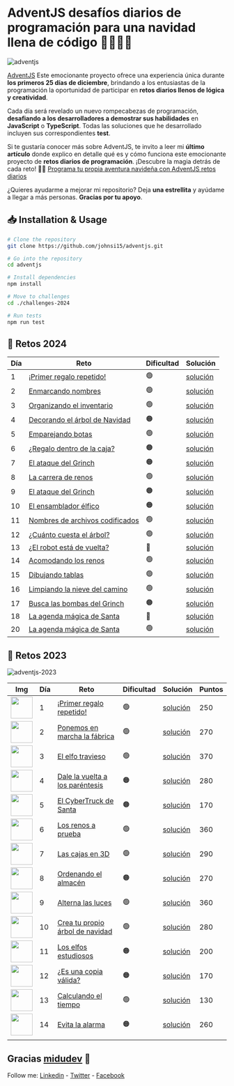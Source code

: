 # AdventJS desafíos diarios de programación para una navidad llena de código 🎄🎄🎅✨

![adventjs](https://camo.githubusercontent.com/345a4ba0f07783ed387b164e20de084aa13bedd61ae6788f0c62355e579a4755/68747470733a2f2f616476656e746a732e6465762f6f672e6a7067)

[AdventJS](https://adventjs.dev) Este emocionante proyecto ofrece una experiencia única durante **los primeros 25 días de diciembre**, brindando a los entusiastas de la programación la oportunidad de participar en **retos diarios llenos de lógica y creatividad**. 

Cada día será revelado un nuevo rompecabezas de programación, **desafiando a los desarrolladores a demostrar sus habilidades** en **JavaScript** o **TypeScript**. Todas las soluciones que he desarrollado incluyen sus correspondientes **test**.

Si te gustaría conocer más sobre AdventJS, te invito a leer mi **último artículo** donde explico en detalle qué es y cómo funciona este emocionante proyecto de **retos diarios de programación**. ¡Descubre la magia detrás de cada reto! 🚀✨ [Programa tu propia aventura navideña con AdventJS retos diarios](https://johnserrano.co/blog/programa-tu-propia-aventura-navidena-con-adventjs-retos-diarios)


¿Quieres ayudarme a mejorar mi repositorio? Deja **una estrellita** y ayúdame a llegar a más personas. **Gracias por tu apoyo**.

## 📥 Installation & Usage

```bash
# Clone the repository
git clone https://github.com/johnsi15/adventjs.git

# Go into the repository
cd adventjs

# Install dependencies
npm install

# Move to challenges
cd ./challenges-2024

# Run tests
npm run test
```

## 🎯 Retos 2024

| Día 	| Reto 	| Dificultad 	| Solución 	|
|-----	|------	|------------	|----------	|
|    1 	|   [¡Primer regalo repetido!](https://adventjs.dev/es/challenges/2024/1)   	|      🟢      	|     [solución](/challenges-2024/challenge-01) |
|    2 	|   [Enmarcando nombres](https://adventjs.dev/es/challenges/2024/2)   	|      🟢      	|     [solución](/challenges-2024/challenge-02) |
|    3 	|   [Organizando el inventario](https://adventjs.dev/es/challenges/2024/3)   	|      🟢      	|     [solución](/challenges-2024/challenge-03) |
|    4 	|   [Decorando el árbol de Navidad](https://adventjs.dev/es/challenges/2024/4)   	|      🟠      	|     [solución](/challenges-2024/challenge-04) |
|    5 	|   [Emparejando botas](https://adventjs.dev/es/challenges/2024/5)   	|      🟢      	|     [solución](/challenges-2024/challenge-05) |
|    6 	|   [¿Regalo dentro de la caja?](https://adventjs.dev/es/challenges/2024/6)   	|      🟠      	|     [solución](/challenges-2024/challenge-06) |
|    7 	|   [El ataque del Grinch](https://adventjs.dev/es/challenges/2024/7)   	|      🟠      	|     [solución](/challenges-2024/challenge-07) |
|    8 	|   [La carrera de renos](https://adventjs.dev/es/challenges/2024/8)   	|      🟢      	|     [solución](/challenges-2024/challenge-08) |
|    9 	|   [El ataque del Grinch](https://adventjs.dev/es/challenges/2024/9)   	|      🟠      	|     [solución](/challenges-2024/challenge-09) |
|    10 	|   [El ensamblador élfico](https://adventjs.dev/es/challenges/2024/10)   	|      🟠      	|     [solución](/challenges-2024/challenge-10) |
|    11 	|   [Nombres de archivos codificados](https://adventjs.dev/es/challenges/2024/11)   	|      🟢      	|     [solución](/challenges-2024/challenge-11) |
|    12 	|   [¿Cuánto cuesta el árbol?](https://adventjs.dev/es/challenges/2024/12)   	|      🟢      	|     [solución](/challenges-2024/challenge-12) |
|    13 	|   [¿El robot está de vuelta?](https://adventjs.dev/es/challenges/2024/13)   	|      🔴      	|     [solución](/challenges-2024/challenge-13) |
|    14 	|   [Acomodando los renos](https://adventjs.dev/es/challenges/2024/14)   	|      🟢      	|     [solución](/challenges-2024/challenge-14) |
|    15 	|   [Dibujando tablas](https://adventjs.dev/es/challenges/2024/15)   	|      🟢      	|     [solución](/challenges-2024/challenge-15) |
|    16 	|   [Limpiando la nieve del camino](https://adventjs.dev/es/challenges/2024/16)   	|      🟢      	|     [solución](/challenges-2024/challenge-16) |
|    17 	|   [Busca las bombas del Grinch](https://adventjs.dev/es/challenges/2024/17)   	|      🟠      	|     [solución](/challenges-2024/challenge-17) |
|    18 	|   [La agenda mágica de Santa](https://adventjs.dev/es/challenges/2024/18)   	|      🔴      	|     [solución](/challenges-2024/challenge-18) |
|    20 	|   [La agenda mágica de Santa](https://adventjs.dev/es/challenges/2024/20)   	|      🟢     	|     [solución](/challenges-2024/challenge-20) |


## 🎯 Retos 2023

![adventjs-2023](https://github.com/johnsi15/adventjs/assets/2974447/458e2bb1-6b00-47ac-a7d2-97398e2bc323)

| Img 	| Día 	| Reto 	| Dificultad 	| Solución 	| Puntos 	|
|-----	|-----	|------	|------------	|----------	|--------	|
|   <img src="https://2023.adventjs.dev/challenges-2023/1.png" width="50" /> 	|    1 	|   [¡Primer regalo repetido!](https://2023.adventjs.dev/es/challenges/2023/1)   	|      🟢      	|     [solución](/challenges-2023/challenge-01)     	|   250     	|
|  <img src="https://2023.adventjs.dev/challenges-2023/2.png" width="50" />   	|   2  	|   [Ponemos en marcha la fábrica](https://2023.adventjs.dev/es/challenges/2023/2)   	|     🟢       	|    [solución](/challenges-2023/challenge-02)      	|    270    	|
|   <img src="https://2023.adventjs.dev/challenges-2023/3.png" width="50" />  	|    3 	|   [El elfo travieso](https://2023.adventjs.dev/es/challenges/2023/3)   	|     🟢       	|   [solución](/challenges-2023/challenge-03)      	|   370     	|
|   <img src="https://2023.adventjs.dev/challenges-2023/4.png" width="50" />  	|    4 	|   [Dale la vuelta a los paréntesis](https://2023.adventjs.dev/es/challenges/2023/4)   	|    🟠        	|    [solución](/challenges-2023/challenge-04)      	|    280    	|
|   <img src="https://2023.adventjs.dev/challenges-2023/5.png" width="50" />  	|    5 	|   [El CyberTruck de Santa](https://2023.adventjs.dev/es/challenges/2023/5)   	|      🟠      	|     [solución](/challenges-2023/challenge-05)     	|     170   	|
|   <img src="https://2023.adventjs.dev/challenges-2023/6.png" width="50" /> 	|   6  	|  [Los renos a prueba ](https://2023.adventjs.dev/es/challenges/2023/6)   	|      🟢      	|   [solución](/challenges-2023/challenge-06)       	|     360   	|
|   <img src="https://2023.adventjs.dev/challenges-2023/7.png" width="50" />  	|   7  	| [Las cajas en 3D](https://2023.adventjs.dev/es/challenges/2023/7)    	|      🟢      	|    [solución](/challenges-2023/challenge-07)      	|    290    	|
| <img src="https://2023.adventjs.dev/challenges-2023/8.png" width="50" /> 	|   8  	|   [Ordenando el almacén](https://2023.adventjs.dev/es/challenges/2023/8)   	|     🟠       	|    [solución](/challenges-2023/challenge-08)      	|    270    	|
|  <img src="https://2023.adventjs.dev/challenges-2023/9.png" width="50" />   	|   9  	|  [Alterna las luces](https://2023.adventjs.dev/es/challenges/2023/9)    	|      🟢      	|      [solución](/challenges-2023/challenge-09)     	|    360    	|
|    <img src="https://2023.adventjs.dev/challenges-2023/10.png" width="50" />  	|   10  	|   [Crea tu propio árbol de navidad](https://2023.adventjs.dev/es/challenges/2023/10)   	|    🟢        	|    [solución](/challenges-2023/challenge-10)      	|   280     	|
|    <img src="https://2023.adventjs.dev/challenges-2023/11.png" width="50" />   	|  11   	|   [Los elfos estudiosos](https://2023.adventjs.dev/es/challenges/2023/11)   	|     🟠       	|    [solución](/challenges-2023/challenge-11)      	|    200    	|
|   <img src="https://2023.adventjs.dev/challenges-2023/12.png" width="50" />  	|   12  	|   [¿Es una copia válida?](https://2023.adventjs.dev/es/challenges/2023/12)   	|      🟠      	|    [solución](/challenges-2023/challenge-12)      	|     170   	|
|   <img src="https://2023.adventjs.dev/challenges-2023/13.png" width="50" />  	|   13  	|   [Calculando el tiempo](https://2023.adventjs.dev/es/challenges/2023/13)   	|     🟢       	|     [solución](/challenges-2023/challenge-13)     	|     130   	|
|   <img src="https://2023.adventjs.dev/challenges-2023/14.png" width="50" />   	|   14  	|   [Evita la alarma](https://2023.adventjs.dev/es/challenges/2023/14)   	|    🟠        	|    [solución](/challenges-2023/challenge-14)       	|    260    	|
|     	|     	|      	|            	|          	|        	|


## Gracias [midudev](https://twitter.com/midudev) 💖

Follow me: [Linkedin](https://www.linkedin.com/in/jandreys15) - [Twitter](https://twitter.com/Jandrey15) - [Facebook](https://www.facebook.com/johnserrano15)